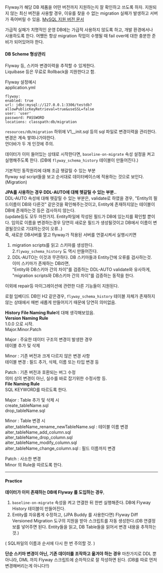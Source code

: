 
Flyway가 해당 DB 제품을 어떤 버전까지 지원하는지 잘 확인하고 쓰도록 하자.
지원되지 않는 최신 버전을 사용할 경우, 이유를 찾을 수 없는 migration 실패가 발생하고 서버가 죽어버릴 수 있음.
[MySQL 지원 버전 문서](https://documentation.red-gate.com/fd/mysql-184127601.html)

가급적 실패가 치명적인 운영 DB에는 가급적 사용하지 않도록 하고, 개발 환경에서나 사용하도록  한다. 
어쨌든 항상 migration 작업이 수행될 때 fail over에 대한 충분한 준비가 되어있어야 한다.



#### DB Scheme 형상관리  
Flyway 등, 스키마 변경이력을 추적할 수 있게한다.  
Liquibase 등은 무료로 Rollback을 지원한다고 함.  

Flyway 설정예시  
application.yml  
```
flyway:
enabled: true
url: jdbc:mysql://127.0.0.1:3306/testdb?allowPublicKeyRetrieval=true&useSSL=false
user: 'user'
password: PASSWORD
locations: classpath:db/migration
```  
`resources/db/migration` 하위에 V1__init.sql 등의 sql 파일로 변경이력을 관리한다.  
변경은 계속 쌓여나가야한다.  
언더바가 두 개 인것에 주의.  

데이터가 이미 들어있는 상태로 시작한다면, `baseline-on-migrate` 속성 설정을 켜고 실행해주도록 한다.  (DB에 `flyway_schema_history` 테이블이 만들어진다.)

기본적인 동작원리에 대해 조금 헷갈릴 수 있는 부분  
flyway sql script들을 보고 순서대로 데이터베이스에 적용하는 것으로 보인다.(Migration)  


**JPA를 사용하는 경우 DDL-AUTO에 대해 헷갈릴 수 있는 부분..**  
DDL-AUTO 속성에 대해 헷갈릴 수 있는 부분은, validate로 하였을 경우, "Entity의 필드이름이 DB와 다른것" 같은것을 확인해주는것이고, Entity에 존재하지않는 테이블이 DB에 존재하는것 등은 검사하지 않는다.  
(update등도 모두 마찬가지. Entity파일에 작성된 필드가 DB에 있는지를 확인할 뿐이다. 임의로 이름을 변경하는경우 당연히 새로운 필드가 생성될것이고 DB에서 이름이 변경될것으로 기대하는것이 오류..)    
즉, 새로운 DB서버를 열고 flyway가 적용된 서버를 연결시켜서 실행시키면 
1. migration scripts를 읽고 스키마를 생성한다.  
2.`flyway_schema_history` 도 역시 만들어진다.  
3. DDL-AUTO는 이것과 무관하다. DB 스키마들과 Entity간에 오류를 검사하는것.  
이미 스키마가 존재하는 DB라면,  
"Entity와 DB스키마 간의 차이"를 검증하는 DDL-AUTO validate와 유사하게,  
"migration scripts와 DB스키마 간의 차이"를 검증하는 동작을 한다.  


이외에 repair등 마이그레이션에 관련한 다른 기능들이 지원된다.  

로컬 임베디드 DB인 H2 같은경우, `flyway_schema_history` 테이블 자체가 존재하지 않는 상태에서 매번 새롭게 만들어지기 때문에 당연히 의미없음.  


**History File Naming Rule**에 대해 생각해보았음.  
**Version Naming Rule**  
1.0.0 으로 시작.  
Major.Minor.Patch  

Major : 주요한 데이터 구조의 변경이 발생한 경우  
		테이블 추가 및 삭제  

Minor : 기존 버전과 크게 다르지 않은 변경 사항  
		테이블 변경 : 필드 추가, 삭제, 이름 또는 타입 변경 등  

Patch : 기존 버전과 호환되는 버그 수정  
		의미 상의 변경이 아닌, 실수를 바로 잡기위한 수정사항 등.  
**File Naming Rule**  
SQL KEYWORD를 따르도록 한다.  

Major : Table 추가 및 삭제 시  
		create_tableName.sql  
		drop_tableName.sql  

Minor : Table 변경 시  
		alter_tableName_rename_newTableName.sql : 테이블 이름 변경  
		alter_tableName_add_column.sql  
		alter_tableName_drop_column.sql  
		alter_tableName_modify_column.sql  
		alter_tableName_change_column.sql : 필드 이름까지 변경  

Patch : 사소한 변경  
		Minor 의 Rule을 따르도록 한다.  

---  

#### Practice

**데이터가 이미 존재하는 DB에 Flyway 를 도입하는 경우**,

1. `baseline-on-migrate` 속성을 켜고 연결한 뒤 한번 실행해준다. DB에 Flyway History 테이블이 만들어진다.
2. Entity를 자유롭게 수정하고, (JPA Buddy 를 사용한다면) Flyway Diff Versioned Migration 도구의 지원을 받아 스크립트를 자동 생성한다.(DB 연결정보를 넣어주면 된다. Entity들을 읽고, DB Table들을 읽어서 변경 내용을 추적하는 것.)

( SQL파일의 이름과 순서에 다시 한 번 주의할 것. )


**단순 스키마 변경이 아닌, 기존 데이터를 조작하고 옮겨야 하는 경우**
마찬가지로 DDL 뿐 아니라, DML 까지 Flyway 스크립트에 순차적으로 잘 작성하면 된다.
(DB를 따로 먼저 변경해버리는게 아니다!!)